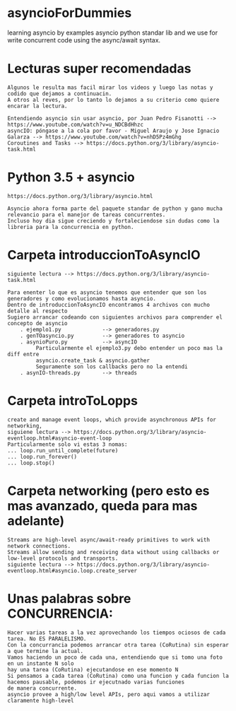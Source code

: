 # asyncioForDummies
learning asyncio by examples
asyncio python standar lib and we use for write concurrent code using the async/await syntax.

# Lecturas super recomendadas
	Algunos le resulta mas facil mirar los videos y luego las notas y codido que dejamos a continuacin.
	A otros al reves, por lo tanto lo dejamos a su criterio como quiere encarar la lectura.
	
    Entendiendo asyncio sin usar asyncio, por Juan Pedro Fisanotti --> https://www.youtube.com/watch?v=u_NDCBdHhzc
	asyncIO: póngase a la cola por favor - Miguel Araujo y Jose Ignacio Galarza --> https://www.youtube.com/watch?v=nhD5Pz4mGhg
	Coroutines and Tasks --> https://docs.python.org/3/library/asyncio-task.html

# Python 3.5 + asyncio
	https://docs.python.org/3/library/asyncio.html
	
	Asyncio ahora forma parte del paquete standar de python y gano mucha relevancio para el manejor de tareas concurrentes.
	Incluso hoy dia sigue creciendo y fortaleciendose sin dudas como la libreria para la concurrencia en python.
	
# Carpeta introduccionToAsyncIO	
	siguiente lectura --> https://docs.python.org/3/library/asyncio-task.html
	
	Para enenter lo que es asyncio tenemos que entender que son los generadores y como evolucionamos hasta asyncio.
	Dentro de introduccionToAsyncIO encontramos 4 archivos con mucho detalle al respecto
	Sugiero arrancar codeando con siguientes archivos para comprender el concepto de asyncio
		. ejemplo1.py 			  --> generadores.py
		. genTOasyncio.py		  --> generadores to asyncio
		. asynioPuro.py           --> asyncIO
		     Particularmente el ejemplo3.py debo entender un poco mas la diff entre
		     asyncio.create_task & asyncio.gather
		     Seguramente son los callbacks pero no la entendi
		. asynIO-threads.py       --> threads
		
		
# Carpeta introToLopps
	create and manage event loops, which provide asynchronous APIs for networking,
	siguiene lectura --> https://docs.python.org/3/library/asyncio-eventloop.html#asyncio-event-loop
	Particularmente solo vi estas 3 nomas:
	... loop.run_until_complete(future)
	... loop.run_forever()
	... loop.stop()
	
	
# Carpeta networking (pero esto es mas avanzado, queda para mas adelante)
	Streams are high-level async/await-ready primitives to work with network connections.
	Streams allow sending and receiving data without using callbacks or low-level protocols and transports.
	siguiente lectura --> https://docs.python.org/3/library/asyncio-eventloop.html#asyncio.loop.create_server

	

# Unas palabras sobre CONCURRENCIA:
	Hacer varias tareas a la vez aprovechando los tiempos ociosos de cada tarea. No ES PARALELISMO.
	Con la concurrancia podemos arrancar otra tarea (CoRutina) sin esperar a que termine la actual.
	Vamos haciendo un poco de cada una, entendiendo que si tomo una foto en un instante N solo
	hay una tarea (CoRutina) ejecutandose en ese momento N
	Si pensamos a cada tarea (CoRutina) como una funcion y cada funcion la hacemos pausable, podemos ir ejecutnado varias funciones 
	de manera concurrente.
	asyncio provee a high/low level APIs, pero aqui vamos a utilizar claramente high-level
	
	
	
	
	
